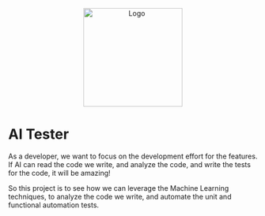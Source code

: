 <div align="center">
    <img src="docs/ai-tester-logo-1024.png" alt="Logo" width='200px' height='200px'/>
</div>

# AI Tester

As a developer, we want to focus on the development effort for the features.  If AI can read the code we write, and analyze the code, and write the tests for the code, it will be amazing!

So this project is to see how we can leverage the Machine Learning techniques, to analyze the code we write, and automate the unit and functional automation tests.